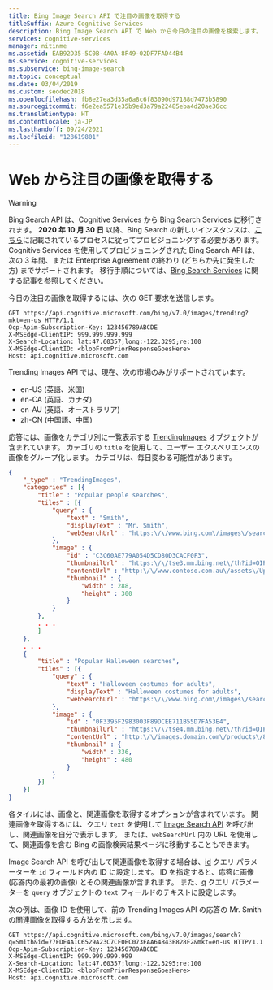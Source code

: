 ```yaml
---
title: Bing Image Search API で注目の画像を取得する
titleSuffix: Azure Cognitive Services
description: Bing Image Search API で Web から今日の注目の画像を検索します。
services: cognitive-services
manager: nitinme
ms.assetid: EAB92D35-5C0B-4A0A-8F49-02DF7FAD44B4
ms.service: cognitive-services
ms.subservice: bing-image-search
ms.topic: conceptual
ms.date: 03/04/2019
ms.custom: seodec2018
ms.openlocfilehash: fb8e27ea3d35a6a8c6f83090d97188d7473b5890
ms.sourcegitcommit: f6e2ea5571e35b9ed3a79a22485eba4d20ae36cc
ms.translationtype: HT
ms.contentlocale: ja-JP
ms.lasthandoff: 09/24/2021
ms.locfileid: "128619801"
---
```

# <a name="get-trending-images-from-the-web"></a>Web から注目の画像を取得する

> [!WARNING]
> Bing Search API は、Cognitive Services から Bing Search Services に移行されます。 **2020 年 10 月 30 日** 以降、Bing Search の新しいインスタンスは、[こちら](/bing/search-apis/bing-web-search/create-bing-search-service-resource)に記載されているプロセスに従ってプロビジョニングする必要があります。
> Cognitive Services を使用してプロビジョニングされた Bing Search API は、次の 3 年間、または Enterprise Agreement の終わり (どちらか先に発生した方) までサポートされます。
> 移行手順については、[Bing Search Services](/bing/search-apis/bing-web-search/create-bing-search-service-resource) に関する記事を参照してください。

今日の注目の画像を取得するには、次の GET 要求を送信します。  

```
GET https://api.cognitive.microsoft.com/bing/v7.0/images/trending?mkt=en-us HTTP/1.1  
Ocp-Apim-Subscription-Key: 123456789ABCDE  
X-MSEdge-ClientIP: 999.999.999.999  
X-Search-Location: lat:47.60357;long:-122.3295;re:100  
X-MSEdge-ClientID: <blobFromPriorResponseGoesHere>  
Host: api.cognitive.microsoft.com  
```  

Trending Images API では、現在、次の市場のみがサポートされています。  

- en-US (英語、米国)  
- en-CA (英語、カナダ)  
- en-AU (英語、オーストラリア)  
- zh-CN (中国語、中国)

応答には、画像をカテゴリ別に一覧表示する [TrendingImages](/rest/api/cognitiveservices-bingsearch/bing-images-api-v7-reference#trendingimages) オブジェクトが含まれています。 カテゴリの `title` を使用して、ユーザー エクスペリエンスの画像をグループ化します。 カテゴリは、毎日変わる可能性があります。  

```json
{
    "_type" : "TrendingImages",  
    "categories" : [{  
        "title" : "Popular people searches",  
        "tiles" : [{  
            "query" : {  
                "text" : "Smith",  
                "displayText" : "Mr. Smith",  
                "webSearchUrl" : "https:\/\/www.bing.com\/images\/search?q=smith&FORM=..."
            },  
            "image" : {  
                "id" : "C3C60AE779A054D5CD80D3CACF0F3",  
                "thumbnailUrl" : "https:\/\/tse3.mm.bing.net\/th?id=OIP.M2532...",  
                "contentUrl" : "http:\/\/www.contoso.com.au\/assets\/Uploads\/smith-SH01.jpg",  
                "thumbnail" : {  
                    "width" : 288,  
                    "height" : 300  
                }  
            }  
        },  
        . . .  
        ]  
    },  
    . . .  
    {  
        "title" : "Popular Halloween searches",  
        "tiles" : [{  
            "query" : {  
                "text" : "Halloween costumes for adults",  
                "displayText" : "Halloween costumes for adults",  
                "webSearchUrl" : "https:\/\/www.bing.com\/images\/search?q=Halloween+costumes..."
            },  
            "image" : {  
                "id" : "0F3395F2983003F89DCEE711B55D7FA53E4",  
                "thumbnailUrl" : "https:\/\/tse4.mm.bing.net\/th?id=OIP.Me429c...",  
                "contentUrl" : "http:\/\/images.domain.com\/products\/8179\/1-1\/adult-squirrel...",  
                "thumbnail" : {  
                    "width" : 336,  
                    "height" : 480  
                }  
            }  
        }]  
    }]  
}  
```  

各タイルには、画像と、関連画像を取得するオプションが含まれています。 関連画像を取得するには、クエリ `text` を使用して [Image Search API](./overview.md) を呼び出し、関連画像を自分で表示します。 または、`webSearchUrl` 内の URL を使用して、関連画像を含む Bing の画像検索結果ページに移動することもできます。

Image Search API を呼び出して関連画像を取得する場合は、[id](/rest/api/cognitiveservices-bingsearch/bing-images-api-v7-reference#id) クエリ パラメーターを `id` フィールド内の ID に設定します。 ID を指定すると、応答に画像 (応答内の最初の画像) とその関連画像が含まれます。 また、[q](/rest/api/cognitiveservices-bingsearch/bing-images-api-v7-reference) クエリ パラメーターを `query` オブジェクトの `text` フィールドのテキストに設定します。

次の例は、画像 ID を使用して、前の Trending Images API の応答の Mr. Smith の関連画像を取得する方法を示します。

```  
GET https://api.cognitive.microsoft.com/bing/v7.0/images/search?q=Smith&id=77FDE4A1C6529A23C7CF0EC073FAA64843E828F2&mkt=en-us HTTP/1.1  
Ocp-Apim-Subscription-Key: 123456789ABCDE  
X-MSEdge-ClientIP: 999.999.999.999  
X-Search-Location: lat:47.60357;long:-122.3295;re:100  
X-MSEdge-ClientID: <blobFromPriorResponseGoesHere>  
Host: api.cognitive.microsoft.com  
```
